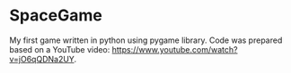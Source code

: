 # SpaceGame

My first game written in python using pygame library.
Code was prepared based on a YouTube video: https://www.youtube.com/watch?v=jO6qQDNa2UY.
